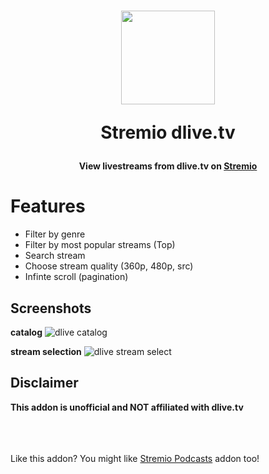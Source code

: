 <h1 align="center">
  <img width="150" src="https://i.imgur.com/ATBbkfz.png" />
  <p>Stremio dlive.tv</p>
</h1>

<h4 align="center">View livestreams from dlive.tv on <a href="https://www.stremio.com/" target="_blank">Stremio</a>
</h4>

# Features
* Filter by genre
* Filter by most popular streams (Top)
* Search stream
* Choose stream quality (360p, 480p, src)
* Infinte scroll (pagination)

## Screenshots
**catalog**
![dlive catalog](https://i.imgur.com/ehbhKSl.jpg)

**stream selection**
![dlive stream select](https://i.imgur.com/rZddZIl.jpg)

## Disclaimer
**This addon is unofficial and NOT affiliated with dlive.tv**


<br><br><br>
Like this addon? You might like [Stremio Podcasts](https://github.com/sleeyax/stremio-podcasts-addon) addon too!
